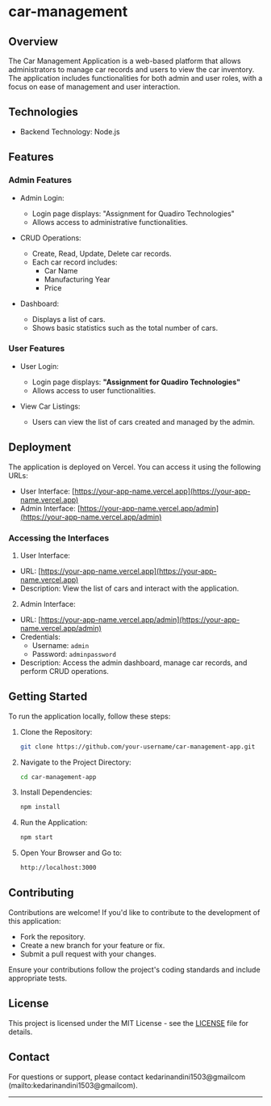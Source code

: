 # car-management

## Overview

The Car Management Application is a web-based platform that allows administrators to manage car records and users to view the car inventory. The application includes functionalities for both admin and user roles, with a focus on ease of management and user interaction.

## Technologies

- Backend Technology: Node.js

## Features

### Admin Features

- Admin Login:
  - Login page displays: "Assignment for Quadiro Technologies"
  - Allows access to administrative functionalities.

- CRUD Operations:
  - Create, Read, Update, Delete car records.
  - Each car record includes:
    - Car Name
    - Manufacturing Year
    - Price

- Dashboard:
  - Displays a list of cars.
  - Shows basic statistics such as the total number of cars.

### User Features

- User Login:
  - Login page displays: **"Assignment for Quadiro Technologies"**
  - Allows access to user functionalities.

- View Car Listings:
  - Users can view the list of cars created and managed by the admin.

## Deployment

The application is deployed on Vercel. You can access it using the following URLs:

- User Interface: [https://your-app-name.vercel.app](https://your-app-name.vercel.app)
- Admin Interface: [https://your-app-name.vercel.app/admin](https://your-app-name.vercel.app/admin)

### Accessing the Interfaces

1. User Interface:

- URL: [https://your-app-name.vercel.app](https://your-app-name.vercel.app)
- Description: View the list of cars and interact with the application.

2. Admin Interface:

- URL: [https://your-app-name.vercel.app/admin](https://your-app-name.vercel.app/admin)
- Credentials:
  - Username: `admin`
  - Password: `adminpassword`
- Description: Access the admin dashboard, manage car records, and perform CRUD operations.

## Getting Started

To run the application locally, follow these steps:

1. Clone the Repository:
   ```bash
   git clone https://github.com/your-username/car-management-app.git
   ```

2. Navigate to the Project Directory:
   ```bash
   cd car-management-app
   ```

3. Install Dependencies:
   ```bash
   npm install
   ```

4. Run the Application:
   ```bash
   npm start
   ```

5. Open Your Browser and Go to:
   ```bash
   http://localhost:3000
   ```

## Contributing

Contributions are welcome! If you'd like to contribute to the development of this application:

- Fork the repository.
- Create a new branch for your feature or fix.
- Submit a pull request with your changes.

Ensure your contributions follow the project's coding standards and include appropriate tests.

## License

This project is licensed under the MIT License - see the [LICENSE](LICENSE) file for details.

## Contact

For questions or support, please contact kedarinandini1503@gmailcom (mailto:kedarinandini1503@gmailcom).

---
